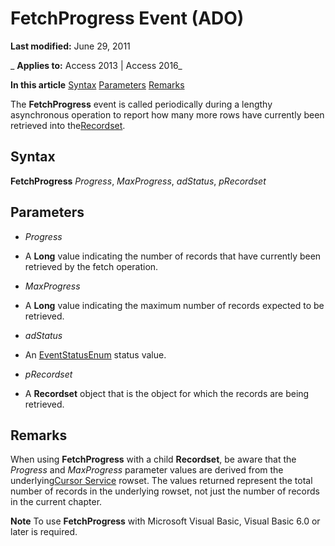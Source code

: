 
# FetchProgress Event (ADO)

 **Last modified:** June 29, 2011

 _ **Applies to:** Access 2013 | Access 2016_

 **In this article**
[Syntax](#sectionSection1)
[Parameters](#sectionSection2)
[Remarks](#sectionSection3)



The  **FetchProgress** event is called periodically during a lengthy asynchronous operation to report how many more rows have currently been retrieved into the[Recordset](0f963bf8-f066-dc8a-b754-f427de712df1.md).

## Syntax
<a name="sectionSection1"> </a>

 **FetchProgress** _Progress_, _MaxProgress_, _adStatus_, _pRecordset_


## Parameters
<a name="sectionSection2"> </a>


-  _Progress_
    
- A  **Long** value indicating the number of records that have currently been retrieved by the fetch operation.
    
-  _MaxProgress_
    
- A  **Long** value indicating the maximum number of records expected to be retrieved.
    
-  _adStatus_
    
- An [EventStatusEnum](ae1711bc-2af5-04fd-7d8c-222d8afc9d3d.md) status value.
    
-  _pRecordset_
    
- A  **Recordset** object that is the object for which the records are being retrieved.
    

## Remarks
<a name="sectionSection3"> </a>

When using  **FetchProgress** with a child **Recordset**, be aware that the _Progress_ and _MaxProgress_ parameter values are derived from the underlying[Cursor Service](6818fc05-9c9f-9b67-07d2-e622c93133c2.md) rowset. The values returned represent the total number of records in the underlying rowset, not just the number of records in the current chapter.


 **Note**  To use  **FetchProgress** with Microsoft Visual Basic, Visual Basic 6.0 or later is required.

